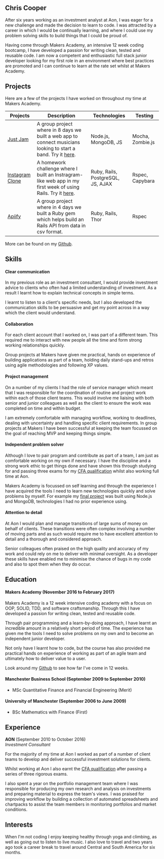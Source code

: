 ## Chris Cooper

After six years working as an investment analyst at Aon, I was eager for a new challenge and made the decision to learn to code. I was attracted by a career in which I would be continually learning, and where I could use my problem solving skills to build things that I could be proud of.

Having come through Makers Academy, an intensive 12 week coding bootcamp, I have developed a passion for writing clean, tested and reusable code. I am now a competent and enthusiastic full stack junior developer looking for my first role in an environment where best practices are promoted and I can continue to learn at the rate set whilst at Makers Academy.

## Projects

Here are a few of the projects I have worked on throughout my time at Makers Academy.


| Projects   | Description   | Technologies  | Testing |
| ---------- |---------------| --------------| --------- |
|[Just Jam](https://github.com/Gweaton/just-jam)|A group project where in 8 days we built a web app to connect musicians looking to start a band. Try it [here](http://just-jam.herokuapp.com/).| Node.js, MongoDB, JS |Mocha, Zombie.js|
| [Instagram Clone](https://github.com/cjcoops/instagram-challenge) | A homework challenge where I built an Instragram-like web app in my first week of using Rails. Try it [here](https://insta-clone-474.herokuapp.com/). | Ruby, Rails, PostgreSQL, JS, AJAX | Rspec, Capybara |
| [Apiify](https://github.com/oscar-barlow/apiify)  | A group project where in 4 days we built a Ruby gem which helps build an Rails API from data in csv format. | Ruby, Rails, Thor | Rspec |

More can be found on my [Github](https://github.com/cjcoops).


## Skills

#### Clear communication
In my previous role as an investment consultant, I would provide investment advice to clients who often had a limited understanding of investment. As a result I learnt how to explain technical concepts in simple terms.

I learnt to listen to a client's specific needs, but I also developed the communication skills to be persuasive and get my point across in a way which the client would understand.

#### Collaboration
For each client account that I worked on, I was part of a different team. This required me to interact with new people all the time and form strong working relationships quickly.

Group projects at Makers have given me practical, hands on experience of building applications as part of a team, holding daily stand-ups and retros using agile methodologies and following XP values.

#### Project management
On a number of my clients I had the role of service manager which meant that I was responsible for the coordination of routine and project work within each of those client teams. This would involve me liaising with both senior and junior colleagues as well as the client to ensure the work was completed on time and within budget.

I am extremely comfortable with managing workflow, working to deadlines, dealing with uncertainty and handling specific client requirements. In group projects at Makers I have been successful at keeping the team focussed on the goal of reaching MVP and keeping things simple.

#### Independent problem solver
Although I love to pair program and contribute as part of a team,  I am just as comfortable working on my own if necessary. I have the discipline and a strong work ethic to get things done and have shown this through studying for and passing three exams for my [CFA qualification](https://www.cfainstitute.org/programs/cfaprogram/Pages/index.aspx) whilst also working full time at Aon.

Makers Academy is focussed on self learning and through the experience I have acquired the tools I need to learn new technologies quickly and solve problems by myself. For example my [final project](https://github.com/Gweaton/just-jam) was built using Node.js and MongoDB, technologies I had no prior experience using.

#### Attention to detail
At Aon I would plan and manage transitions of large sums of money on behalf of clients. These transitions were often complex involving a number of moving parts and as such would require me to have excellent attention to detail and a thorough and considered approach.

Senior colleagues often praised on the high quality and accuracy of my work and could rely on me to deliver with minimal oversight. As a developer these skills have enabled me to minimise the chance of bugs in my code and also to spot them when they do occur.

## Education

#### Makers Academy (November 2016 to February 2017)

Makers Academy is a 12 week intensive coding academy with a focus on OOP, SOLID, TDD, and software craftsmanship. Through this I have developed a passion for writing clean, tested and reusable code.

Through pair programming and a learn-by-doing approach, I have learnt an incredible amount in a relatively short period of time. The experience has given me the tools I need to solve problems on my own and to become an independent junior developer.

Not only have I learnt how to code, but the course has also provided me practical hands on experience of working as part of an agile team and ultimately how to deliver value to a user.

Look around my [Github](https://github.com/cjcoops) to see how far I've come in 12 weeks.

#### Manchester Business School (September 2009 to September 2010)

- MSc Quantitative Finance and Financial Engineering (Merit)

#### University of Manchester (September 2006 to June 2009)

- BSc Mathematics with Finance (First)

## Experience

**AON** (September 2010 to October 2016)    
*Investment Consultant*

For the majority of my time at Aon I worked as part of a number of client teams to develop and deliver successful investment solutions for clients.

Whilst working at Aon I also earnt the [CFA qualification](https://www.cfainstitute.org/programs/cfaprogram/Pages/index.aspx) after passing a series of three rigorous exams.

I also spent a year on the portfolio management team where I was responsible for producing my own research and analysis on investments and preparing material to express the team's views. I was praised for improving workflow by building a collection of automated spreadsheets and chartpacks to assist the team members in monitoring portfolios and market conditions.


## Interests

When I'm not coding I enjoy keeping healthy through yoga and climbing, as well as going out to listen to live music. I also love to travel and two years ago took a career break to travel around Central and South America for six months.
